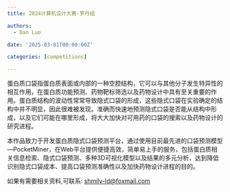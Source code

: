 ```yaml
---
title: 2024计算机设计大赛-罗丹组

authors:
  - Dan Luo

date: '2025-03-01T00:00:00Z'

categories: [competitions]

---
```




蛋白质口袋指蛋白质表面或内部的一种空腔结构，它可以与其他分子发生特异性的相互作用，在蛋白质功能预测、药物靶标筛选以及药物设计中具有至关重要的作用。蛋白质结构的波动性常常导致隐式口袋的形成，这些隐式口袋在实验确定的结构中并不明显，因此很难被发现。准确而快速地预测隐式口袋是否能从结构中形成，以及它们可能在哪里形成，将大大加快对可用药的口袋的搜索以及药物设计的研究进程。

本作品致力于开发蛋白质隐式口袋预测平台，通过使用目前最先进的口袋预测模型—PocketMiner，在Web平台提供便捷高效，简单易上手的服务，包括蛋白质相关信息检索、隐式口袋预测、多种3D可视化模型以及结果的多元分析，达到降低识别隐式口袋成本、提高口袋预测准确性以及加快药物设计进程的目的。

如果有需要相关资料,可联系: shmily-ld@foxmail.com

